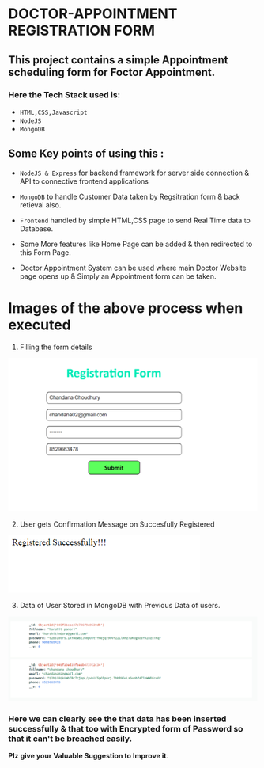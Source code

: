 # **DOCTOR-APPOINTMENT REGISTRATION FORM**

## This project contains a simple Appointment scheduling form for Foctor Appointment.

### Here the Tech Stack used is:

* `HTML,CSS,Javascript`
* `NodeJS` 
* `MongoDB`

## Some Key points of using this :
* `NodeJS & Express` for backend framework for server side connection & API to connective frontend applications
* `MongoDB` to handle Customer Data taken by Regsitration form & back retieval also.
* `Frontend` handled by simple HTML,CSS page to send Real Time data to Database.

* Some More features like Home Page can be added & then redirected to this Form Page.
* Doctor Appointment System can be used where main Doctor Website page opens up & Simply an Appointment form can be taken.

# **Images of the above process when executed**

1. Filling the form details 

![Registration](Screenshots/Registration.PNG)

2. User gets Confirmation Message on Succesfully Registered

![Register Successfully](Screenshots/Register%20Successfully.PNG)

3. Data of User Stored in MongoDB with Previous Data of users.

![Database](Screenshots/Data%20Insert.png)
### Here we can clearly see the that data has been inserted successfully & that too with Encrypted form of Password so that it can't be breached easily.


**Plz give your Valuable Suggestion to Improve it**.